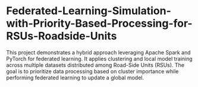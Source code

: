 # Federated-Learning-Simulation-with-Priority-Based-Processing-for-RSUs-Roadside-Units

This project demonstrates a hybrid approach leveraging Apache Spark and PyTorch for federated learning. It applies clustering and local model training across multiple datasets distributed among Road-Side Units (RSUs). The goal is to prioritize data processing based on cluster importance while performing federated learning to update a global model. 
